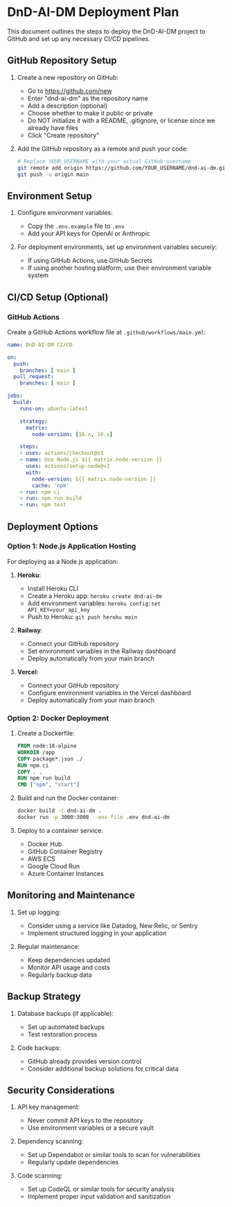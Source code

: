 # DnD-AI-DM Deployment Plan

This document outlines the steps to deploy the DnD-AI-DM project to GitHub and set up any necessary CI/CD pipelines.

## GitHub Repository Setup

1. Create a new repository on GitHub:
   - Go to https://github.com/new
   - Enter "dnd-ai-dm" as the repository name
   - Add a description (optional)
   - Choose whether to make it public or private
   - Do NOT initialize it with a README, .gitignore, or license since we already have files
   - Click "Create repository"

2. Add the GitHub repository as a remote and push your code:
   ```bash
   # Replace YOUR_USERNAME with your actual GitHub username
   git remote add origin https://github.com/YOUR_USERNAME/dnd-ai-dm.git
   git push -u origin main
   ```

## Environment Setup

1. Configure environment variables:
   - Copy the `.env.example` file to `.env`
   - Add your API keys for OpenAI or Anthropic

2. For deployment environments, set up environment variables securely:
   - If using GitHub Actions, use GitHub Secrets
   - If using another hosting platform, use their environment variable system

## CI/CD Setup (Optional)

### GitHub Actions

Create a GitHub Actions workflow file at `.github/workflows/main.yml`:

```yaml
name: DnD-AI-DM CI/CD

on:
  push:
    branches: [ main ]
  pull_request:
    branches: [ main ]

jobs:
  build:
    runs-on: ubuntu-latest

    strategy:
      matrix:
        node-version: [16.x, 18.x]

    steps:
    - uses: actions/checkout@v3
    - name: Use Node.js ${{ matrix.node-version }}
      uses: actions/setup-node@v3
      with:
        node-version: ${{ matrix.node-version }}
        cache: 'npm'
    - run: npm ci
    - run: npm run build
    - run: npm test
```

## Deployment Options

### Option 1: Node.js Application Hosting

For deploying as a Node.js application:

1. **Heroku**:
   - Install Heroku CLI
   - Create a Heroku app: `heroku create dnd-ai-dm`
   - Add environment variables: `heroku config:set API_KEY=your_api_key`
   - Push to Heroku: `git push heroku main`

2. **Railway**:
   - Connect your GitHub repository
   - Set environment variables in the Railway dashboard
   - Deploy automatically from your main branch

3. **Vercel**:
   - Connect your GitHub repository
   - Configure environment variables in the Vercel dashboard
   - Deploy automatically from your main branch

### Option 2: Docker Deployment

1. Create a Dockerfile:
   ```dockerfile
   FROM node:18-alpine
   WORKDIR /app
   COPY package*.json ./
   RUN npm ci
   COPY . .
   RUN npm run build
   CMD ["npm", "start"]
   ```

2. Build and run the Docker container:
   ```bash
   docker build -t dnd-ai-dm .
   docker run -p 3000:3000 --env-file .env dnd-ai-dm
   ```

3. Deploy to a container service:
   - Docker Hub
   - GitHub Container Registry
   - AWS ECS
   - Google Cloud Run
   - Azure Container Instances

## Monitoring and Maintenance

1. Set up logging:
   - Consider using a service like Datadog, New Relic, or Sentry
   - Implement structured logging in your application

2. Regular maintenance:
   - Keep dependencies updated
   - Monitor API usage and costs
   - Regularly backup data

## Backup Strategy

1. Database backups (if applicable):
   - Set up automated backups
   - Test restoration process

2. Code backups:
   - GitHub already provides version control
   - Consider additional backup solutions for critical data

## Security Considerations

1. API key management:
   - Never commit API keys to the repository
   - Use environment variables or a secure vault

2. Dependency scanning:
   - Set up Dependabot or similar tools to scan for vulnerabilities
   - Regularly update dependencies

3. Code scanning:
   - Set up CodeQL or similar tools for security analysis
   - Implement proper input validation and sanitization 